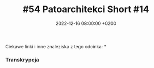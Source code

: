 ﻿---
layout: post
title: '#54 Patoarchitekci Short #14'
date: 2022-12-16 08:00:00 +0200
description: 
img: "55"
tags: 
spreaker: 52193347
---




Ciekawe linki i inne znaleziska z tego odcinka:
* 



### Transkrypcja